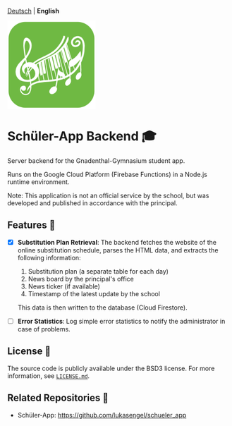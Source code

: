 [Deutsch](README.md) | **English**

<img alt="Logo" src=".github/icon_backend_512.png" height="200">

# Schüler-App Backend 🎓
Server backend for the Gnadenthal-Gymnasium student app.

Runs on the Google Cloud Platform (Firebase Functions) in a Node.js runtime environment.

Note: This application is not an official service by the school, but was developed and published in accordance with the principal.

## Features 🚀
- [x] **Substitution Plan Retrieval**:
    The backend fetches the website of the online substitution schedule, parses the HTML data, and extracts the following information:
    
    1. Substitution plan (a separate table for each day)
    2. News board by the principal's office
    3. News ticker (if available)
    4. Timestamp of the latest update by the school
    
    This data is then written to the database (Cloud Firestore).

- [ ] **Error Statistics**: Log simple error statistics to notify the administrator in case of problems.

## License 📜
The source code is publicly available under the BSD3 license. For more information, see [`LICENSE.md`](LICENSE.md).

## Related Repositories 🔗
- Schüler-App: https://github.com/lukasengel/schueler_app